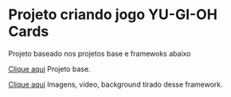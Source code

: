 # Projeto criando jogo YU-GI-OH Cards

Projeto baseado nos projetos base e framewoks abaixo

[Clique aqui](https://github.com/digitalinnovationone/js-yugioh-assets/) Projeto base.

[Clique aqui](https://github.com/RonenNess/RPGUI) Imagens, video, background tirado desse framework.